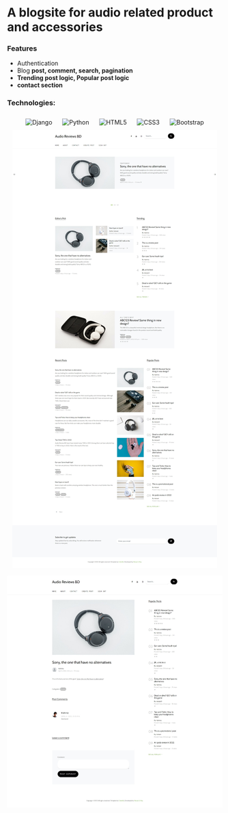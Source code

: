 # A blogsite for audio related product and accessories  
  
### Features  
-  Authentication
- Blog <b>post, comment, search, pagination </b>
- <b>Trending post logic, Popular post logic
- contact section</b>
  
  



### Technologies:  
<div align="center">  
<img style="margin: 10px" src="https://profilinator.rishav.dev/skills-assets/django-original.svg" alt="Django" height="50" />  
<img style="margin: 10px" src="https://profilinator.rishav.dev/skills-assets/python-original.svg" alt="Python" height="50" />  
<img style="margin: 10px" src="https://profilinator.rishav.dev/skills-assets/html5-original-wordmark.svg" alt="HTML5" height="50" />  
<img style="margin: 10px" src="https://profilinator.rishav.dev/skills-assets/css3-original-wordmark.svg" alt="CSS3" height="50" />  
<img style="margin: 10px" src="https://profilinator.rishav.dev/skills-assets/bootstrap-plain.svg" alt="Bootstrap" height="50" />  
</div>  

<div align="center">
<img src="https://github.com/Manassaharoy/audioreviewbd/blob/main/Mockups/arbd1.jpeg" align="center" height="" width="" />
</div>  

<br />

<div align="center">
<img src="https://github.com/Manassaharoy/audioreviewbd/blob/main/Mockups/arbd2.jpeg" align="center" height="" width="" />
</div>  

<br />
